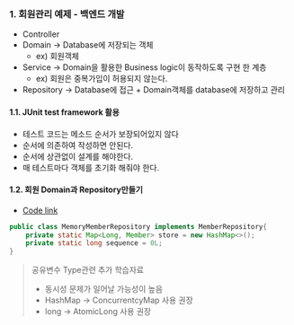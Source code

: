 ### 1. 회원관리 예제 - 백엔드 개발
- Controller
- Domain → Database에 저장되는 객체
  - ex) 회원객체 
- Service → Domain을 활용한 Business logic이 동작하도록 구현 한 계층
  - ex) 회원은 중복가입이 허용되지 않는다.
- Repository → Database에 접근 + Domain객체를 database에 저장하고 관리  

#### 1.1. JUnit test framework 활용
- 테스트 코드는 메소드 순서가 보장되어있지 않다
- 순서에 의존하여 작성하면 안된다.
- 순서에 상관없이 설계를 해야한다.  
- 매 테스트마다 객체를 초기화 해줘야 한다.

#### 1.2. 회원 Domain과 Repository만들기
- [Code link](https://github.com/GyeomFka/spring-I)

```java
public class MemoryMemberRepository implements MemberRepository{
    private static Map<Long, Member> store = new HashMap<>();
    private static long sequence = 0L;
}
```
> 공유변수 Type관련 추가 학습자료
> - 동시성 문제가 일어날 가능성이 높음
> - HashMap → ConcurrentcyMap 사용 권장
> - long → AtomicLong 사용 권장